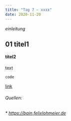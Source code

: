 ```yaml
---
title: "Tag 7 – xxxx"
date: 2020-11-20
---
```


*einleitung*

## 01 titel1
#### titel2

text

`code `

[link](URL)




###### Quellen:
###### * https://bain.felixlohmeier.de
